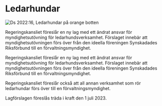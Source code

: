 # Ledarhundar

![Ds 2022:16, Ledarhundar på orange botten](/contentassets/2866910d5df5465da242b6237a610380/ds202216.jpg?width=150&quality=85)

Regeringskansliet föreslår en ny lag med ett ändrat ansvar för myndighetsutövning för ledarhundsverksamhet. Förslaget innebär att myndighetsutövningen förs över från den ideella föreningen Synskadades Riksförbund till en förvaltningsmyndighet.

Regeringskansliet föreslår en ny lag med ett ändrat ansvar för myndighetsutövning för ledarhundsverksamhet. Förslaget innebär att myndighetsutövningen förs över från den ideella föreningen Synskadades Riksförbund till en förvaltningsmyndighet.

Regeringskansliet föreslår också att all annan verksamhet som rör ledarhundar förs över till en förvaltningsmyndighet.

Lagförslagen föreslås träda i kraft den 1 juli 2023.
